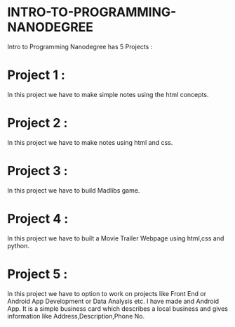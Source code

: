 # INTRO-TO-PROGRAMMING-NANODEGREE
Intro to Programming Nanodegree has 5 Projects : 
# Project 1 : 
In this project we have to make simple notes using the html concepts.
# Project 2 : 
In this project we have to make notes using html and css.
# Project 3 : 
In this project we have to build Madlibs game.
# Project 4 : 
In this project we have to built a Movie Trailer Webpage using html,css and python.
# Project 5 : 
In this project we have to option to work on projects like Front End or Android App Development or Data Analysis etc. I have made and Android App. It is a simple business card which describes a local business and gives information like Address,Description,Phone No.

